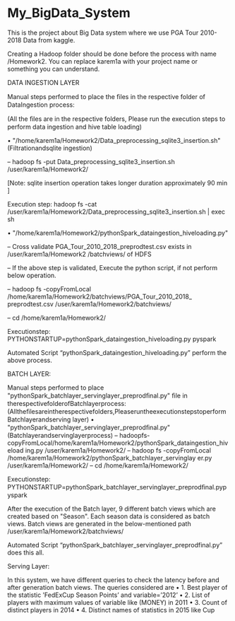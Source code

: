 # My_BigData_System
This is the project about Big Data system where we use PGA Tour 2010-2018 Data from kaggle.

Creating a Hadoop folder should be done before the process with name /Homework2. You can replace karem1a with your project name or something you can understand.

DATA INGESTION LAYER

Manual steps performed to place the ﬁles in the respective folder of DataIngestion process: 

(All the ﬁles are in the respective folders, Please run the execution steps to perform data ingestion and hive table loading) 

• "/home/karem1a/Homework2/Data_preprocessing_sqlite3_insertion.sh"(Filtrationandsqlite ingestion)
 
 – hadoop fs -put Data_preprocessing_sqlite3_insertion.sh /user/karem1a/Homework2/

 [Note: sqlite insertion operation takes longer duration approximately 90 min ] 

Execution step: hadoop fs -cat /user/karem1a/Homework2/Data_preprocessing_sqlite3_insertion.sh | exec sh 
 
 • "/home/karem1a/Homework2/pythonSpark_dataingestion_hiveloading.py" 
  
  – Cross validate PGA_Tour_2010_2018_preprodtest.csv exists in /user/karem1a/Homework2 /batchviews/ of HDFS
 
  – If the above step is validated, Execute the python script, if not perform below operation. 
 
  – hadoop fs -copyFromLocal /home/karem1a/Homework2/batchviews/PGA_Tour_2010_2018_ preprodtest.csv /user/karem1a/Homework2/batchviews/
 
  – cd /home/karem1a/Homework2/

Executionstep: PYTHONSTARTUP=pythonSpark_dataingestion_hiveloading.py pyspark

Automated Script “pythonSpark_dataingestion_hiveloading.py” perform the above process.

BATCH LAYER:

Manual steps performed to place "pythonSpark_batchlayer_servinglayer_preprodﬁnal.py" ﬁle in therespectivefolderofBatchlayerprocess: (Alltheﬁlesareintherespectivefolders,PleaseruntheexecutionstepstoperformBatchlayerandserving layer) 
• "pythonSpark_batchlayer_servinglayer_preprodﬁnal.py"(Batchlayerandservinglayerprocess)
  – hadoopfs-copyFromLocal/home/karem1a/Homework2/pythonSpark_dataingestion_hiveload ing.py /user/karem1a/Homework2/ 
  – hadoop fs -copyFromLocal /home/karem1a/Homework2/pythonSpark_batchlayer_servinglay er.py /user/karem1a/Homework2/ 
  – cd /home/karem1a/Homework2/

Executionstep: PYTHONSTARTUP=pythonSpark_batchlayer_servinglayer_preprodﬁnal.pypyspark

After the execution of the Batch layer, 9 different batch views which are created based on "Season". Each season data is considered as batch views. Batch views are generated in the below-mentioned path /user/karem1a/Homework2/batchviews/

Automated Script “pythonSpark_batchlayer_servinglayer_preprodfinal.py” does this all.

Serving Layer:

In this system, we have different queries to check the latency before and after generation batch views. The queries considered are 
 • 1. Best player of the statistic ’FedExCup Season Points’ and variable=’2012’ 
 • 2. List of players with maximum values of variable like (MONEY) in 2011 
 • 3. Count of distinct players in 2014 
 • 4. Distinct names of statistics in 2015 like Cup
